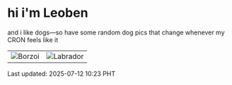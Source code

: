 # hi i'm Leoben

and i like dogs—so have some random dog pics that change whenever my CRON feels like it

|  |  |
|--------|----------|
| ![Borzoi](https://random-dog-vercel.vercel.app/api/random-borzoi?v=1752286988) | ![Labrador](https://random-dog-vercel.vercel.app/api/random-labrador?v=1752286988) |

Last updated: 2025-07-12 10:23 PHT

